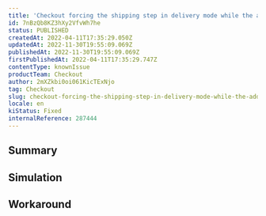 ```yaml
---
title: 'Checkout forcing the shipping step in delivery mode while the address and pickup point option was defined via API'
id: 7nBzQb8KZ3hXy2VfvWh7he
status: PUBLISHED
createdAt: 2022-04-11T17:35:29.050Z
updatedAt: 2022-11-30T19:55:09.069Z
publishedAt: 2022-11-30T19:55:09.069Z
firstPublishedAt: 2022-04-11T17:35:29.747Z
contentType: knownIssue
productTeam: Checkout
author: 2mXZkbi0oi061KicTExNjo
tag: Checkout
slug: checkout-forcing-the-shipping-step-in-delivery-mode-while-the-address-and-pickup-point-option-was-defined-via-api
locale: en
kiStatus: Fixed
internalReference: 287444
---
```


## Summary



## Simulation



## Workaround



